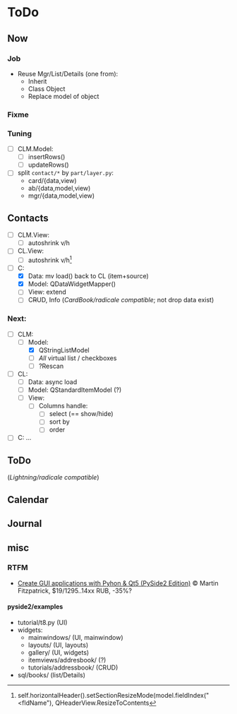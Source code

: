 # ToDo

## Now

### Job
- Reuse Mgr/List/Details (one from):
  - Inherit
  - Class Object
  - Replace model of object

### Fixme

### Tuning
- [ ] CLM.Model:
  - [ ] insertRows()
  - [ ] updateRows()
- [ ] split `contact/*` by `part/layer.py`:
  - card/{data,view)
  - ab/{data,model,view)
  - mgr/{data,model,view)

## Contacts
- [ ] CLM.View:
  - [ ] autoshrink v/h
- [ ] CL.View:
  - [ ] autoshrink v/h[^1]
- [ ] C:
  - [x] Data: mv load() back to CL (item+source)
  - [x] Model: QDataWidgetMapper()
  - [ ] View: extend
  - [ ] C~~R~~UD, Info (*CardBook/radicale compatible*; not drop data exist)

### Next:
- [ ] CLM:
  - [ ] Model:
    - [x] QStringListModel
    - [ ] *All* virtual list / checkboxes
    - [ ] ?Rescan
- [ ] CL:
  - [ ] Data: async load
  - [ ] Model: QStandardItemModel (?)
  - [ ] View:
    - [ ] Columns handle:
       - [ ] select (== show/hide)
       - [ ] sort by
       - [ ] order
- [ ] C: &hellip;

## ToDo
(*Lightning/radicale compatible*)

## Calendar

## Journal

## misc

### RTFM
- [Create GUI applications with Pyhon & Qt5 (PySide2 Edition)](https://www.pythonguis.com/pyside2-book/) &copy; Martin Fitzpatrick, $19/1295..14xx RUB, -35%?

#### pyside2/examples
- tutorial/t8.py (UI)
- widgets:
  - mainwindows/ (UI, mainwindow)
  - layouts/ (UI, layouts)
  - gallery/ (UI, widgets)
  - itemviews/addresbook/ (?)
  - tutorials/addressbook/ (CRUD)
- sql/books/ (list/Details)

[^1]: self.horizontalHeader().setSectionResizeMode(model.fieldIndex("<fldName"), QHeaderView.ResizeToContents
